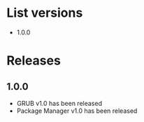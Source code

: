 # List versions

* 1.0.0

# Releases

## 1.0.0

* GRUB v1.0 has been released
* Package Manager v1.0 has been released

